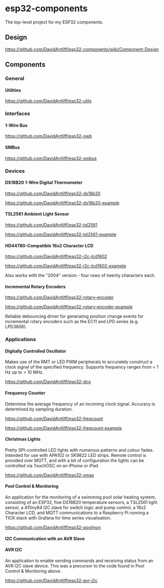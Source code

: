 # esp32-components

The top-level project for my ESP32 components.

## Design

https://github.com/DavidAntliff/esp32-components/wiki/Component-Design

## Components

### General

#### Utilities

https://github.com/DavidAntliff/esp32-utils

### Interfaces

#### 1-Wire Bus

https://github.com/DavidAntliff/esp32-owb

#### SMBus

https://github.com/DavidAntliff/esp32-smbus

### Devices

#### DS18B20 1-Wire Digital Thermometer

https://github.com/DavidAntliff/esp32-ds18b20

https://github.com/DavidAntliff/esp32-ds18b20-example

#### TSL2561 Ambient Light Sensor

https://github.com/DavidAntliff/esp32-tsl2561

https://github.com/DavidAntliff/esp32-tsl2561-example

#### HD44780-Compatible 16x2 Character LCD

https://github.com/DavidAntliff/esp32-i2c-lcd1602

https://github.com/DavidAntliff/esp32-i2c-lcd1602-example

Also works with the "2004" version - four rows of twenty characters each.

#### Incremental Rotary Encoders

https://github.com/DavidAntliff/esp32-rotary-encoder

https://github.com/DavidAntliff/esp32-rotary-encoder-example

Reliable debouncing driver for generating position change events for incremental rotary encoders such as the EC11 and LPD series (e.g. LPD3806).

### Applications

#### Digitally Controlled Oscillator

Makes use of the RMT or LED PWM peripherals to accurately construct a clock signal of the specified frequency. Supports frequency ranges from < 1 Hz up to > 10 MHz.

https://github.com/DavidAntliff/esp32-dco

#### Frequency Counter

Determine the average frequency of an incoming clock signal. Accuracy is determined by sampling duration.

https://github.com/DavidAntliff/esp32-freqcount

https://github.com/DavidAntliff/esp32-freqcount-example

#### Christmas Lights

Pretty SPI-controlled LED lights with numerous patterns and colour fades. Intended for use with APA102 or SK9822 LED strips. Remote control is provided over MQTT, and with a bit of configuration the lights can be controlled via TouchOSC on an iPhone or iPad.

https://github.com/DavidAntliff/esp32-xmas

#### Pool Control & Monitoring

An application for the monitoring of a swimming pool solar heating system, consisting of an ESP32, five DS18B20 temperature sensors, a TSL2561 light sensor, a ATtiny84 I2C slave for switch logic and pump control, a 16x2 Character LCD, and MQTT communications to a Raspberry Pi running a TICK stack with Grafana for time series visualisation.

https://github.com/DavidAntliff/esp32-poolmon

#### I2C Communication with an AVR Slave

#### AVR I2C

An application to enable sending commands and receiving status from an AVR I2C slave device. This was a precursor to the code found in Pool Control & Monitoring above.

https://github.com/DavidAntliff/esp32-avr-i2c

